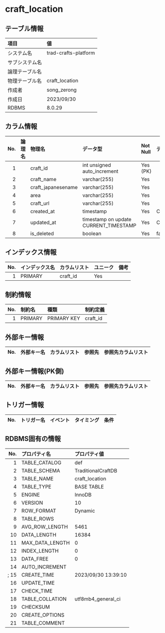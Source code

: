 # craft_location

## テーブル情報

| 項目                           | 値                                                                                                   |
|:-------------------------------|:-----------------------------------------------------------------------------------------------------|
| システム名                     |  trad-crafts-platform                                                                                   |
| サブシステム名                 |                                                                                                      |
| 論理テーブル名                 |                                                                                                      |
| 物理テーブル名                 | craft_location                                                                                                |
| 作成者                         | song_zerong                                                                                          |
| 作成日                         | 2023/09/30                                                                                           |
| RDBMS                          |  8.0.29                                                                                              |



## カラム情報

| No. | 論理名                         | 物理名                         | データ型                       | Not Null | デフォルト           | 備考                           |
|----:|:-------------------------------|:-------------------------------|:-------------------------------|:---------|:---------------------|:-------------------------------|
|   1 |                                | craft_id                             | int unsigned auto_increment | Yes (PK) |                      |                                |
|   2 |                                | craft_name                       | varchar(255)                   | Yes      |                      |                                |
|   3 |                                | craft_japanesename                       | varchar(255)                   | Yes      |                      |                                |
|   4 |                                | area                           | varchar(255)                        | Yes      |                      |                                |
|   5 |                                | craft_url                   | varchar(255)                   | Yes      |                      |                                |
|   6 |                                | created_at                     | timestamp                      | Yes      | CURRENT_TIMESTAMP    |                               |
|   7 |                                | updated_at                     | timestamp on update CURRENT_TIMESTAMP | Yes      | CURRENT_TIMESTAMP    |                                |
|   8 |                                | is_deleted                     | boolean  | Yes      | false    |                                |




## インデックス情報

| No. | インデックス名                 | カラムリスト                             | ユニーク   | 備考                           | 
|----:|:-------------------------------|:-----------------------------------------|:-----------|:-------------------------------|
|   1 | PRIMARY                        | craft_id                                       | Yes        |                                |



## 制約情報

| No. | 制約名                         | 種類                           | 制約定義                       |
|----:|:-------------------------------|:-------------------------------|:-------------------------------|
|   1 | PRIMARY                        | PRIMARY KEY                    | craft_id                             |



## 外部キー情報

| No. | 外部キー名                     | カラムリスト                             | 参照先                         | 参照先カラムリスト                       |
|----:|:-------------------------------|:-----------------------------------------|:-------------------------------|:-----------------------------------------|



## 外部キー情報(PK側)

| No. | 外部キー名                     | カラムリスト                             | 参照先                         | 参照先カラムリスト                       |
|----:|:-------------------------------|:-----------------------------------------|:-------------------------------|:-----------------------------------------|






## トリガー情報

| No. | トリガー名                     | イベント                                 | タイミング           | 条件                           |
|----:|:-------------------------------|:-----------------------------------------|:---------------------|:-------------------------------|



## RDBMS固有の情報

| No. | プロパティ名                   | プロパティ値                                                                                         |
|----:|:-------------------------------|:-----------------------------------------------------------------------------------------------------|
|   1 | TABLE_CATALOG                  | def                                                                                                  |
|   2 | TABLE_SCHEMA                   | TraditionalCraftDB                                                                                         |
|   3 | TABLE_NAME                     | craft_location                                                                                               |
|   4 | TABLE_TYPE                     | BASE TABLE                                                                                           |
|   5 | ENGINE                         | InnoDB                                                                                               |
|   6 | VERSION                        | 10                                                                                                   |
|   7 | ROW_FORMAT                     | Dynamic                                                                                              |
|   8 | TABLE_ROWS                     |                                                                                                     |
|   9 | AVG_ROW_LENGTH                 | 5461                                                                                                 |
|  10 | DATA_LENGTH                    | 16384                                                                                                |
|  11 | MAX_DATA_LENGTH                | 0                                                                                                    |
|  12 | INDEX_LENGTH                   | 0                                                                                                    |
|  13 | DATA_FREE                      | 0                                                                                                    |
|  14 | AUTO_INCREMENT                 |                                                                                                     |
| ; 15 | CREATE_TIME                    | 2023/09/30 13:39:10                                                                                  |
|  16 | UPDATE_TIME                    |                                                                                   |
|  17 | CHECK_TIME                     |                                                                                                      |
|  18 | TABLE_COLLATION                | utf8mb4_general_ci                                                                                      |
|  19 | CHECKSUM                       |                                                                                                      |
|  20 | CREATE_OPTIONS                 |                                                                                                      |
|  21 | TABLE_COMMENT                  |                                                                                                      |




